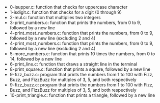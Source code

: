 * 0-isupper.c: function that checks for uppercase character
* 1-isdigit.c: function that checks for a digit (0 through 9)
* 2-mul.c: function that multiplies two integers
* 3-print_numbers.c: function that prints the numbers, from 0 to 9, followed by a new line
* 4-print_most_numbers.c: function that prints the numbers, from 0 to 9, followed by a new line (excluding 2 and 4)
* 4-print_most_numbers.c: function that prints the numbers, from 0 to 9, followed by a new line (excluding 2 and 4)
* 5-more_numbers.c: function that prints 10 times the numbers, from 0 to 14, followed by a new line
* 6-print_line.c: function that draws a straight line in the terminal
* 8-print_square.c: function that prints a square, followed by a new line
* 9-fizz_buzz.c: program that prints the numbers from 1 to 100 with Fizz, Buzz, and FizzBuzz for multiples of 3, 5, and both respectively
* 9-fizz_buzz.c: program that prints the numbers from 1 to 100 with Fizz, Buzz, and FizzBuzz for multiples of 3, 5, and both respectively
* 10-print_triangle.c: function that prints a triangle, followed by a new line
